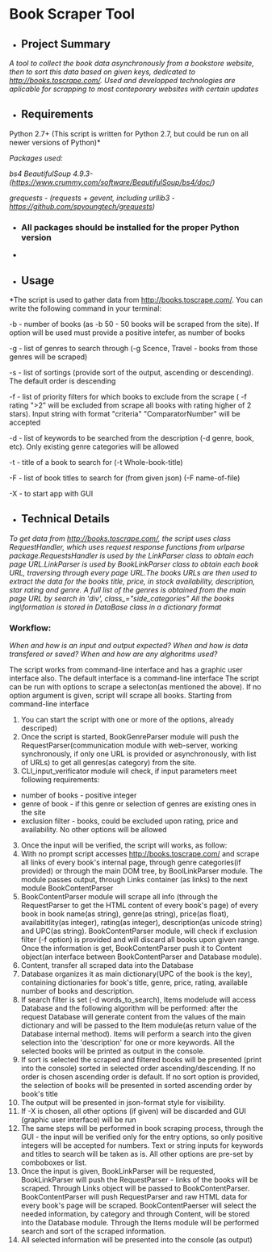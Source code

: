 # Book Scraper Tool

* ## Project Summary
*A tool to collect the book data asynchronously from a bookstore website, then to sort this data based on given 
keys, dedicated to http://books.toscrape.com/. Used and developped technologies are aplicable for scrapping to most conteporary websites with certain updates*

* ## Requirements
Python 2.7+ (This script is written for Python 2.7, but could be run on all newer versions of Python)*

*Packages used:*

*bs4 BeautifulSoup 4.9.3- (https://www.crummy.com/software/BeautifulSoup/bs4/doc/)*

*grequests - (requests + gevent, including urllib3 - https://github.com/spyoungtech/grequests)*

* ### All packages should be installed for the proper Python version
* 
* ## Usage

*The script is used to gather data from http://books.toscrape.com/.
You can write the following command in your terminal:

 -b - number of books (as -b 50 - 50 books will be scraped from the site). If option will be used must provide a positive intefer, as number of books

 -g - list of genres to search through (-g Scence, Travel - books from those genres will be scraped)

 -s - list of sortings (provide sort of the output, ascending or descending). The default order is descending

 -f - list of priority filters for which books to exclude from the scrape ( -f rating ">2" will be excluded from scrape all books with rating higher of 2 stars). Input string with format "criteria" "ComparatorNumber" will be accepted

 -d - list of keywords to be searched from the description (-d genre, book, etc). Only existing genre categories will be allowed

 -t - title of a book to search for (-t Whole-book-title)

 -F - list of book titles to search for (from given json) (-F name-of-file)
 
 -X - to start app with GUI


* ## Technical Details

*To get data from http://books.toscrape.com/, the script uses class RequestHandler,
which uses request response functions from urlparse package.RequestsHandler is used by the
LinkParser class to obtain each page URL.LinkParser is used by BookLinkParser class
to obtain each book URL, traversing through every page URL.The books URLs are then used to extract the
data for the books title, price, in stock availability, description, star rating and genre. 
A full list of the genres is obtained from the main page URL by search in 'div', class_="side_categories"
All the books ing\formation is stored in DataBase class in a dictionary format*

  
### Workflow:

*When and how is an input and output expected? When and how is data transfered or saved? When and how are any alghoritms used?*

The script works from command-line interface and has a graphic user interface also. The default interface is a command-line interface
The script can be run with options to scrape a selecton(as mentioned the above). If no option argument is given, script will scrape all books.
Starting from command-line interface
1. You can start the script with one or more of the options, already descriped)
2. Once the script is started, BookGenreParser module will push the RequestParser(communication module with web-server, working synchronously, if only one URL is provided or asynchronously, with list of URLs) to get all genres(as category) from the site. 
3. CLI_input_verificator module will check, if input parameters meet following requirements:
 - number of books - positive integer
 - genre of book - if this genre or selection of genres are existing ones in the site
 - exclusion filter - books, could be excluded upon rating, price and availability. No other options will be allowed
3. Once the input will be verified, the script will works, as follow:
4. With no prompt script accesses http://books.toscrape.com/ and scrape all links of every book's internal page, through genre categories(if provided) or through the main DOM tree, by BoolLinkParser module. The module passes output, through Links container (as links) to the next module BookContentParser
5. BookContentParser module will scrape all info (through the RequestParser to get the HTML content of every book's page) of every book in book name(as string), genre(as string), price(as float), availabitlity(as integer), rating(as integer), description(as unicode string) and UPC(as string). BookContentParser module, will check if exclusion filter (-f option) is provided and will discard all books upon given range. Once the information is get, BookContentParser push it to Content object(an interface between BookContentParser and Database module). 
6. Content, transfer all scraped data into the Database
7. Database organizes it as main dictionary(UPC of the book is the key), containing dictionaries for book's title, genre, price, rating, available number of books and description.
8. If search filter is set (-d words_to_search), Items modelude will access Database and the following algorithm will be performed: after the request Database will generate content from the values of the main dictionary and will be passed to the Item module(as return value of the Database internal method). Items will perform a search into the given selection into the 'description' for one or more keywords. All the selected books will be printed as output in the console.
9. If sort is selected the scraped and filtered books will be presented (print into the console) sorted in selected order ascending/descending. If no order is chosen ascending order is default. If no sort option is provided, the selection of books will be presented in sorted ascending order by book's title
10. The output will be presented in json-format style for visibility.
11. If -X is chosen, all other options (if given) will be discarded and GUI (graphic user interface) will be run
12. The same steps will be performed in book scraping process, through the GUI - the input will be verified only for the entry options, so only positive integers will be accepted for numbers. Text or string inputs for keywords and titles to search will be taken as is. All other options are pre-set by comboboxes or list.
13. Once the input is given, BookLinkParser will be requested, BookLinkParser will push the RequestParser - links of the books will be scraped. Through Links object will be passed to BookContentParser. BookContentParser will push RequestParser and raw HTML data for every book's page will be scraped. BookContentPaerser will select the needed information, by category and through Content, will be stored into the Database module. Through the Items module will be performed search and sort of the scraped information.
14. All selected information will be presented into the console (as output)

